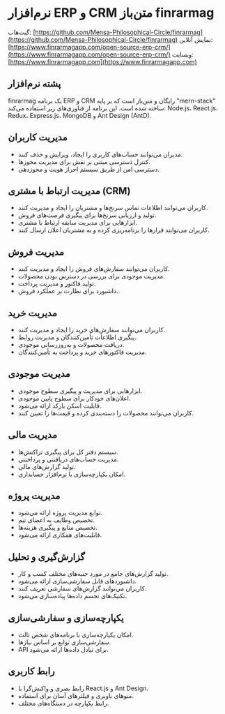 # نرم‌افزار ERP و CRM متن‌باز finrarmag

گیت‌هاب: [https://github.com/Mensa-Philosophical-Circle/finrarmag](https://github.com/Mensa-Philosophical-Circle/finrarmag)
نمایش آنلاین: [https://www.finrarmagapp.com/open-source-erp-crm/](https://www.finrarmagapp.com/open-source-erp-crm/)
وبسایت: [https://www.finrarmagapp.com](https://www.finrarmagapp.com)

## پشته نرم‌افزار

finrarmag یک برنامه ERP و CRM رایگان و متن‌باز است که بر پایه "mern-stack" ساخته شده است. این برنامه از فناوری‌های زیر استفاده می‌کند: Node.js، React.js، Redux، Express.js، MongoDB و Ant Design (AntD).

## مدیریت کاربران

- مدیران می‌توانند حساب‌های کاربری را ایجاد، ویرایش و حذف کنند.
- کنترل دسترسی مبتنی بر نقش برای مدیریت مجوزها.
- دسترسی امن از طریق سیستم احراز هویت و مجوزدهی.

## مدیریت ارتباط با مشتری (CRM)

- کاربران می‌توانند اطلاعات تماس سرنخ‌ها و مشتریان را ایجاد و مدیریت کنند.
- تولید و ارزیابی سرنخ‌ها برای پیگیری فرصت‌های فروش.
- ابزارهایی برای مدیریت سابقه ارتباط با مشتری.
- کاربران می‌توانند قرارها را برنامه‌ریزی کرده و به مشتریان اعلان ارسال کنند.

## مدیریت فروش

- کاربران می‌توانند سفارش‌های فروش را ایجاد و مدیریت کنند.
- مدیریت موجودی برای بررسی در دسترس بودن محصولات.
- تولید فاکتور و مدیریت پرداخت.
- داشبورد برای نظارت بر عملکرد فروش.

## مدیریت خرید

- کاربران می‌توانند سفارش‌های خرید را ایجاد و مدیریت کنند.
- پیگیری اطلاعات تأمین‌کنندگان و مدیریت روابط.
- دریافت محصولات و به‌روزرسانی موجودی.
- مدیریت فاکتورهای خرید و پرداخت به تأمین‌کنندگان.

## مدیریت موجودی

- ابزارهایی برای مدیریت و پیگیری سطوح موجودی.
- اعلان‌های خودکار برای سطوح پایین موجودی.
- قابلیت اسکن بارکد ارائه می‌شود.
- کاربران می‌توانند محصولات را دسته‌بندی کرده و قیمت‌ها را تعیین کنند.

## مدیریت مالی

- سیستم دفتر کل برای پیگیری تراکنش‌ها.
- مدیریت حساب‌های دریافتنی و پرداختنی.
- تولید گزارش‌های مالی.
- امکان یکپارچه‌سازی با نرم‌افزار حسابداری.

## مدیریت پروژه

- توابع مدیریت پروژه ارائه می‌شود.
- تخصیص وظایف به اعضای تیم.
- تخصیص منابع و پیگیری هزینه‌ها.
- قابلیت‌های همکاری ارائه می‌شود.

## گزارش‌گیری و تحلیل

- تولید گزارش‌های جامع در مورد جنبه‌های مختلف کسب و کار.
- داشبوردهای قابل سفارشی‌سازی ارائه می‌شود.
- کاربران می‌توانند گزارش‌های سفارشی تعریف کنند.
- تکنیک‌های تجسم داده‌ها پیاده‌سازی می‌شود.

## یکپارچه‌سازی و سفارشی‌سازی

- امکان یکپارچه‌سازی با برنامه‌های شخص ثالث.
- سفارشی‌سازی توابع بر اساس نیازها.
- API برای تبادل داده‌ها ارائه می‌شود.

## رابط کاربری

- رابط بصری و واکنش‌گرا با React.js و Ant Design.
- منوهای ناوبری و فیلترهای آسان برای استفاده.
- رابط یکپارچه در دستگاه‌های مختلف.
